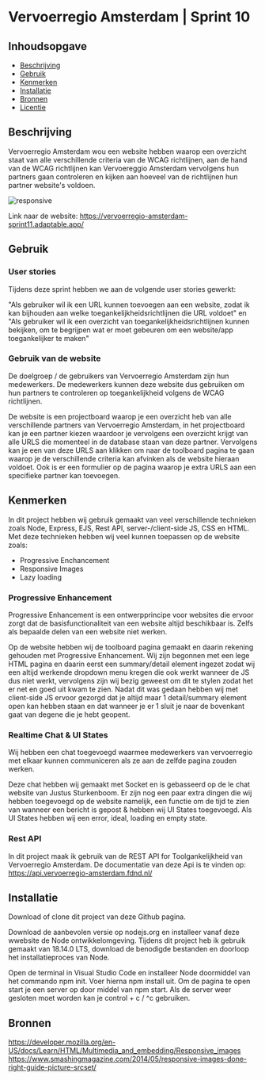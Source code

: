 # Vervoerregio Amsterdam | Sprint 10

## Inhoudsopgave

  * [Beschrijving](#beschrijving)
  * [Gebruik](#gebruik)
  * [Kenmerken](#kenmerken)
  * [Installatie](#installatie)
  * [Bronnen](#bronnen)
  * [Licentie](#licentie)

## Beschrijving

Vervoerregio Amsterdam wou een website hebben waarop een overzicht staat van alle verschillende criteria van de WCAG richtlijnen, aan de hand van de WCAG richtlijnen kan Vervoereggio Amsterdam vervolgens hun partners gaan controleren en kijken aan hoeveel van de richtlijnen hun partner website's voldoen.

![responsive](https://github.com/WesleySchorel/performance-matters-optimized-website/assets/112856287/ef96e081-4ea4-443f-8bea-d7615e9d6872)

Link naar de website: https://vervoerregio-amsterdam-sprint11.adaptable.app/

## Gebruik

### User stories

Tijdens deze sprint hebben we aan de volgende user stories gewerkt: 

"Als gebruiker wil ik een URL kunnen toevoegen aan een website, zodat ik kan bijhouden aan welke toegankelijkheidsrichtlijnen die URL voldoet" en "Als gebruiker wil ik een overzicht van toegankelijkheidsrichtlijnen kunnen bekijken, om te begrijpen wat er moet gebeuren om een website/app toegankelijker te maken"

### Gebruik van de website

De doelgroep / de gebruikers van Vervoerregio Amsterdam zijn hun medewerkers. De medewerkers kunnen deze website dus gebruiken om hun partners te controleren op toegankelijkheid volgens de WCAG richtlijnen.

De website is een projectboard waarop je een overzicht heb van alle verschillende partners van Vervoerregio Amsterdam, in het projectboard kan je een partner kiezen waardoor je vervolgens een overzicht krijgt van alle URLS die momenteel in de database staan van deze partner. Vervolgens kan je een van deze URLS aan klikken om naar de toolboard pagina te gaan waarop je de verschillende criteria kan afvinken als de website hieraan voldoet. Ook is er een formulier op de pagina waarop je extra URLS aan een specifieke partner kan toevoegen.

## Kenmerken

In dit project hebben wij gebruik gemaakt van veel verschillende technieken zoals Node,  Express, EJS, Rest API, server-/client-side JS, CSS en HTML. Met deze technieken hebben wij veel kunnen toepassen op de website zoals:

* Progressive Enchancement
* Responsive Images
* Lazy loading

### Progressive Enhancement 

Progressive Enhancement is een ontwerpprincipe voor websites die ervoor zorgt dat de basisfunctionaliteit van een website altijd beschikbaar is. Zelfs als bepaalde delen van een website niet werken.

Op de website hebben wij de toolboard pagina gemaakt en daarin rekening gehouden met Progressive Enhancement. Wij zijn begonnen met een lege HTML pagina en daarin eerst een summary/detail element ingezet zodat wij een altijd werkende dropdown menu kregen die ook werkt wanneer de JS dus niet werkt, vervolgens zijn wij bezig geweest om dit te stylen zodat het er net en goed uit kwam te zien. Nadat dit was gedaan hebben wij met client-side JS ervoor gezorgd dat je altijd maar 1 detail/summary element open kan hebben staan en dat wanneer je er 1 sluit je naar de bovenkant gaat van degene die je hebt geopent. 

### Realtime Chat & UI States

Wij hebben een chat toegevoegd waarmee medewerkers van vervoerregio met elkaar kunnen communiceren als ze aan de zelfde pagina zouden werken.

Deze chat hebben wij gemaakt met Socket en is gebasseerd op de le chat website van Justus Sturkenboom. Er zijn nog een paar extra dingen die wij hebben toegevoegd op de website namelijk, een functie om de tijd te zien van wanneer een bericht is gepost & hebben wij UI States toegevoegd. Als UI States hebben wij een error, ideal, loading en empty state.

### Rest API

In dit project maak ik gebruik van de REST API for Toolgankelijkheid van Vervoerregio Amsterdam. De documentatie van deze Api is te vinden op: https://api.vervoerregio-amsterdam.fdnd.nl/

## Installatie

Download of clone dit project van deze Github pagina.

Download de aanbevolen versie op nodejs.org en installeer vanaf deze wwebsite de Node ontwikkelomgeving. Tijdens dit project heb ik gebruik gemaakt van 18.14.0 LTS, download de benodigde bestanden en doorloop het installatieproces van Node.

Open de terminal in Visual Studio Code en installeer Node doormiddel van het commando npm init. Voer hierna npm install uit. Om de pagina te open start je een server op door middel van npm start. Als de server weer gesloten moet worden kan je control + c / ^c gebruiken.

## Bronnen
https://developer.mozilla.org/en-US/docs/Learn/HTML/Multimedia_and_embedding/Responsive_images
https://www.smashingmagazine.com/2014/05/responsive-images-done-right-guide-picture-srcset/
